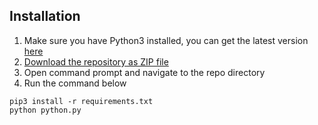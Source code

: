## Installation 
1. Make sure you have Python3 installed, you can get the latest version [here](https://www.python.org/downloads/)
2. [Download the repository as ZIP file](https://github.com/oswardy/restaurant_system/archive/master.zip)
3. Open command prompt and navigate to the repo directory
4. Run the command below
```
pip3 install -r requirements.txt
python python.py
```
